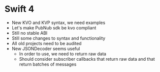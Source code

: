 # Swift 4

* New KVO and KVP syntax, we need examples
* Let's make PubNub sdk be kvo compliant
* Still no stable ABI
* Still some changes to syntax and functionality
* All old projects need to be audited
* New JSONDecoder seems useful
	* In order to use, we need to return raw data
	* Should consider subscriber callbacks that return raw data and that return batches of messages

